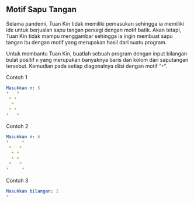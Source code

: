 ## Motif Sapu Tangan

Selama pandemi, Tuan Kin tidak memiliki pemasukan sehingga ia memiliki ide untuk berjualan sapu tangan persegi dengan motif batik. Akan tetapi, Tuan Kin tidak mampu menggambar sehingga ia ingin membuat sapu tangan itu dengan motif yang merupakan hasil dari suatu program. 

Untuk membantu Tuan Kin, buatlah sebuah program dengan input bilangan bulat positif `n` yang merupakan banyaknya baris dan kolom dari saputangan tersebut. Kemudian pada setiap diagonalnya diisi dengan motif “`*`“.

Contoh 1
```yaml
Masukkan n: 5
*   *
 * *
  *
 * *
*   *
```

Contoh 2
```yaml
Masukkan n: 6
*     *
 *   *
  * *
  * *
 *   *
*     *
```

Contoh 3
```yaml
Masukkan bilangan: 1
*
```